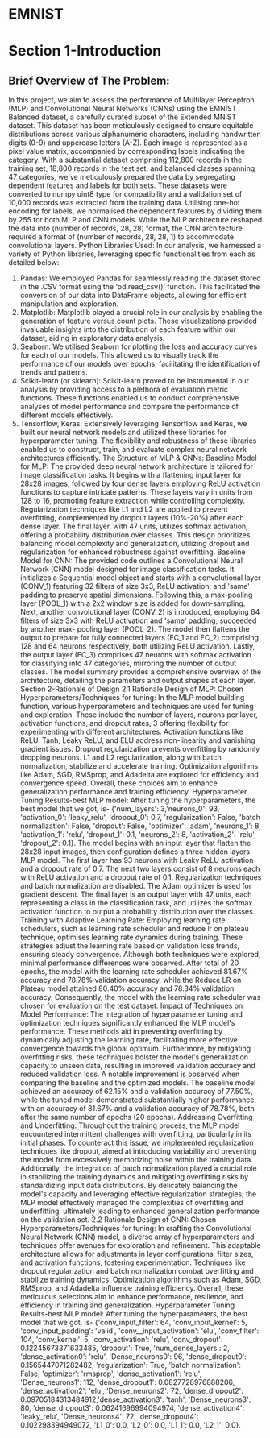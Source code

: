 # EMNIST
# Section 1-Introduction
## Brief Overview of The Problem:
In this project, we aim to assess the performance of Multilayer Perceptron (MLP) and Convolutional Neural
Networks (CNNs) using the EMNIST Balanced dataset, a carefully curated subset of the Extended MNIST dataset.
This dataset has been meticulously designed to ensure equitable distributions across various alphanumeric
characters, including handwritten digits (0-9) and uppercase letters (A-Z). Each image is represented as a pixel
value matrix, accompanied by corresponding labels indicating the category. With a substantial dataset
comprising 112,800 records in the training set, 18,800 records in the test set, and balanced classes spanning 47
categories, we've meticulously prepared the data by segregating dependent features and labels for both sets.
These datasets were converted to numpy uint8 type for compatibility and a validation set of 10,000 records was
extracted from the training data. Utilising one-hot encoding for labels, we normalised the dependent features
by dividing them by 255 for both MLP and CNN models. While the MLP architecture reshaped the data into
(number of records, 28, 28) format, the CNN architecture required a format of (number of records, 28, 28, 1) to
accommodate convolutional layers.
Python Libraries Used:
In our analysis, we harnessed a variety of Python libraries, leveraging specific functionalities from each as
detailed below:
1. Pandas: We employed Pandas for seamlessly reading the dataset stored in the .CSV format using the
‘pd.read_csv()’ function. This facilitated the conversion of our data into DataFrame objects, allowing for efficient
manipulation and exploration.
2. Matplotlib: Matplotlib played a crucial role in our analysis by enabling the generation of feature versus count
plots. These visualizations provided invaluable insights into the distribution of each feature within our dataset,
aiding in exploratory data analysis.
3. Seaborn: We utilised Seaborn for plotting the loss and accuracy curves for each of our models. This allowed
us to visually track the performance of our models over epochs, facilitating the identification of trends and
patterns.
4. Scikit-learn (or sklearn): Scikit-learn proved to be instrumental in our analysis by providing access to a plethora
of evaluation metric functions. These functions enabled us to conduct comprehensive analyses of model
performance and compare the performance of different models effectively.
5. Tensorflow, Keras: Extensively leveraging Tensorflow and Keras, we built our neural network models and
utilized these libraries for hyperparameter tuning. The flexibility and robustness of these libraries enabled us to
construct, train, and evaluate complex neural network architectures efficiently.
The Structure of MLP & CNNs:
Baseline Model for MLP:
The provided deep neural network architecture is tailored for image classification tasks. It begins with a flattening
input layer for 28x28 images, followed by four dense layers employing ReLU activation functions to capture
intricate patterns. These layers vary in units from 128 to 16, promoting feature extraction while controlling
complexity. Regularization techniques like L1 and L2 are applied to prevent overfitting, complemented by
dropout layers (10%-20%) after each dense layer. The final layer, with 47 units, utilizes softmax activation, offering
a probability distribution over classes. This design prioritizes balancing model complexity and generalization,
utilizing dropout and regularization for enhanced robustness against overfitting.
Baseline Model for CNN:
The provided code outlines a Convolutional Neural Network (CNN) model designed for image classification tasks.
It initializes a Sequential model object and starts with a convolutional layer (CONV_1) featuring 32 filters of size
3x3, ReLU activation, and 'same' padding to preserve spatial dimensions. Following this, a max-pooling layer
(POOL_1) with a 2x2 window size is added for down-sampling. Next, another convolutional layer (CONV_2) is
introduced, employing 64 filters of size 3x3 with ReLU activation and 'same' padding, succeeded by another max-
pooling layer (POOL_2). The model then flattens the output to prepare for fully connected layers (FC_1 and FC_2)
comprising 128 and 64 neurons respectively, both utilizing ReLU activation. Lastly, the output layer (FC_3)
comprises 47 neurons with softmax activation for classifying into 47 categories, mirroring the number of output
classes. The model summary provides a comprehensive overview of the architecture, detailing the parameters
and output shapes at each layer.
Section 2-Rationale of Design
2.1 Rationale Design of MLP:
Chosen Hyperparameters/Techniques for tuning:
In the MLP model building function, various hyperparameters and techniques are used for tuning and
exploration. These include the number of layers, neurons per layer, activation functions, and dropout rates,
3
offering flexibility for experimenting with different architectures. Activation functions like ReLU, Tanh, Leaky
ReLU, and ELU address non-linearity and vanishing gradient issues. Dropout regularization prevents overfitting
by randomly dropping neurons. L1 and L2 regularization, along with batch normalization, stabilize and accelerate
training. Optimization algorithms like Adam, SGD, RMSprop, and Adadelta are explored for efficiency and
convergence speed. Overall, these choices aim to enhance generalization performance and training efficiency.
Hyperparameter Tuning Results-best MLP model:
After tuning the hyperparameters, the best model that we got, is-
{'num_layers': 3,'neurons_0': 93, 'activation_0': 'leaky_relu', 'dropout_0': 0.7, 'regularization': False, 'batch
normalization': False, 'dropout': False, 'optimizer': 'adam', 'neurons_1': 8, 'activation_1': 'relu', 'dropout_1':
0.1, 'neurons_2': 8, 'activation_2': 'relu', 'dropout_2': 0.1}.
The model begins with an input layer that flatten the 28x28 input images, then configuration defines a three
hidden layers MLP model. The first layer has 93 neurons with Leaky ReLU activation and a dropout rate of 0.7.
The next two layers consist of 8 neurons each with ReLU activation and a dropout rate of 0.1. Regularization
techniques and batch normalization are disabled. The Adam optimizer is used for gradient descent. The final
layer is an output layer with 47 units, each representing a class in the classification task, and utilizes the softmax
activation function to output a probability distribution over the classes.
Training with Adaptive Learning Rate:
Employing learning rate schedulers, such as learning rate scheduler and reduce lr on plateau technique,
optimises learning rate dynamics during training. These strategies adjust the learning rate based on validation
loss trends, ensuring steady convergence. Although both techniques were explored, minimal performance
differences were observed. After total of 20 epochs, the model with the learning rate scheduler achieved 81.67%
accuracy and 78.78% validation accuracy, while the Reduce LR on Plateau model attained 80.40% accuracy and
78.34% validation accuracy. Consequently, the model with the learning rate scheduler was chosen for evaluation
on the test dataset.
Impact of Techniques on Model Performance:
The integration of hyperparameter tuning and optimization techniques significantly enhanced the MLP model's
performance. These methods aid in preventing overfitting by dynamically adjusting the learning rate, facilitating
more effective convergence towards the global optimum. Furthermore, by mitigating overfitting risks, these
techniques bolster the model's generalization capacity to unseen data, resulting in improved validation accuracy
and reduced validation loss. A notable improvement is observed when comparing the baseline and the optimized
models. The baseline model achieved an accuracy of 62.15% and a validation accuracy of 77.50%, while the
tuned model demonstrated substantially higher performance, with an accuracy of 81.67% and a validation
accuracy of 78.78%, both after the same number of epochs (20 epochs).
Addressing Overfitting and Underfitting:
Throughout the training process, the MLP model encountered intermittent challenges with overfitting,
particularly in its initial phases. To counteract this issue, we implemented regularization techniques like dropout,
aimed at introducing variability and preventing the model from excessively memorizing noise within the training
data. Additionally, the integration of batch normalization played a crucial role in stabilizing the training dynamics
and mitigating overfitting risks by standardizing input data distributions. By delicately balancing the model's
capacity and leveraging effective regularization strategies, the MLP model effectively managed the complexities
of overfitting and underfitting, ultimately leading to enhanced generalization performance on the validation set.
2.2 Rationale Design of CNN:
Chosen Hyperparameters/Techniques for tuning:
In crafting the Convolutional Neural Network (CNN) model, a diverse array of hyperparameters and techniques
offer avenues for exploration and refinement. This adaptable architecture allows for adjustments in layer
configurations, filter sizes, and activation functions, fostering experimentation. Techniques like dropout
regularization and batch normalization combat overfitting and stabilize training dynamics. Optimization
algorithms such as Adam, SGD, RMSprop, and Adadelta influence training efficiency. Overall, these meticulous
selections aim to enhance performance, resilience, and efficiency in training and generalization.
Hyperparameter Tuning Results-best MLP model:
After tuning the hyperparameters, the best model that we got, is-
{'conv_input_filter': 64, 'conv_input_kernel': 5, 'conv_input_padding': 'valid', 'conv__input_activation': 'elu',
'conv_filter': 104, 'conv_kernel': 5, 'conv_activation': 'relu', 'conv_dropout': 0.12245673371633485, 'dropout':
True, 'num_dense_layers': 2, 'dense_activation0': 'relu', 'Dense_neurons0': 96, 'dense_dropout0':
0.1565447071282482, 'regularization': True, 'batch normalization': False, 'optimizer': 'rmsprop',
'dense_activation1': 'relu', 'Dense_neurons1': 112, 'dense_dropout1': 0.0827728976888206,
'dense_activation2': 'elu', 'Dense_neurons2': 72, 'dense_dropout2': 0.09705184313484912,'dense_activation3':
'tanh', 'Dense_neurons3': 80, 'dense_dropout3': 0.06241696994094974, 'dense_activation4': 'leaky_relu',
'Dense_neurons4': 72, 'dense_dropout4': 0.102298394949072, 'L1_0': 0.0, 'L2_0': 0.0, 'L1_1': 0.0, 'L2_1': 0.0}.

